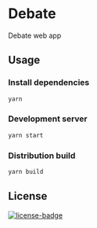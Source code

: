 # Debate

Debate web app

## Usage

### Install dependencies

```bash
yarn
```

### Development server

```bash
yarn start
```

### Distribution build

```bash
yarn build
```

## License

[![license-badge]][license-link]


<!-- Link -->
[license-badge]:    https://img.shields.io/github/license/mashape/apistatus.svg
[license-link]:     https://opensource.org/licenses/MIT
